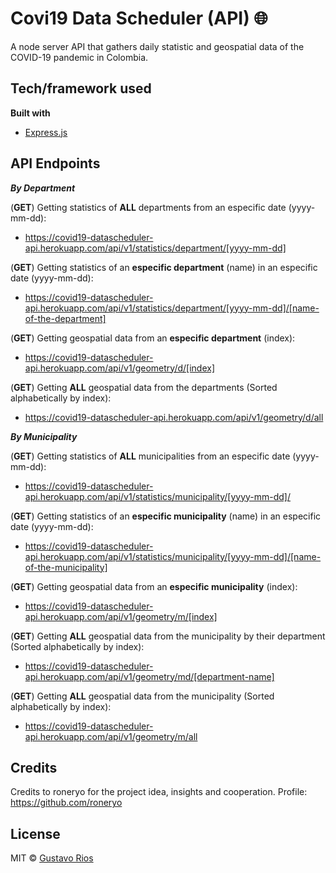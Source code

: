 # Covi19 Data Scheduler (API) 🌐

A node server API that gathers daily statistic and geospatial data of the COVID-19 pandemic in Colombia.

## Tech/framework used

<b>Built with</b>

- [Express.js](https://expressjs.com)

## **API Endpoints**

**_By Department_**

(**GET**) Getting statistics of **ALL** departments from an especific date (yyyy-mm-dd):

- https://covid19-datascheduler-api.herokuapp.com/api/v1/statistics/department/[yyyy-mm-dd]

(**GET**) Getting statistics of an **especific department** (name) in an especific date (yyyy-mm-dd):

- https://covid19-datascheduler-api.herokuapp.com/api/v1/statistics/department/[yyyy-mm-dd]/[name-of-the-department]

(**GET**) Getting geospatial data from an **especific department** (index):

- https://covid19-datascheduler-api.herokuapp.com/api/v1/geometry/d/[index]

(**GET**) Getting **ALL** geospatial data from the departments (Sorted alphabetically by index):

- https://covid19-datascheduler-api.herokuapp.com/api/v1/geometry/d/all

**_By Municipality_**

(**GET**) Getting statistics of **ALL** municipalities from an especific date (yyyy-mm-dd):

- https://covid19-datascheduler-api.herokuapp.com/api/v1/statistics/municipality/[yyyy-mm-dd]/

(**GET**) Getting statistics of an **especific municipality** (name) in an especific date (yyyy-mm-dd):

- https://covid19-datascheduler-api.herokuapp.com/api/v1/statistics/municipality/[yyyy-mm-dd]/[name-of-the-municipality]

(**GET**) Getting geospatial data from an **especific municipality** (index):

- https://covid19-datascheduler-api.herokuapp.com/api/v1/geometry/m/[index]

(**GET**) Getting **ALL** geospatial data from the municipality by their department (Sorted alphabetically by index):

- https://covid19-datascheduler-api.herokuapp.com/api/v1/geometry/md/[department-name]

(**GET**) Getting **ALL** geospatial data from the municipality (Sorted alphabetically by index):

- https://covid19-datascheduler-api.herokuapp.com/api/v1/geometry/m/all

## Credits

Credits to roneryo for the project idea, insights and cooperation. Profile: https://github.com/roneryo

## License

MIT © [Gustavo Rios]()
